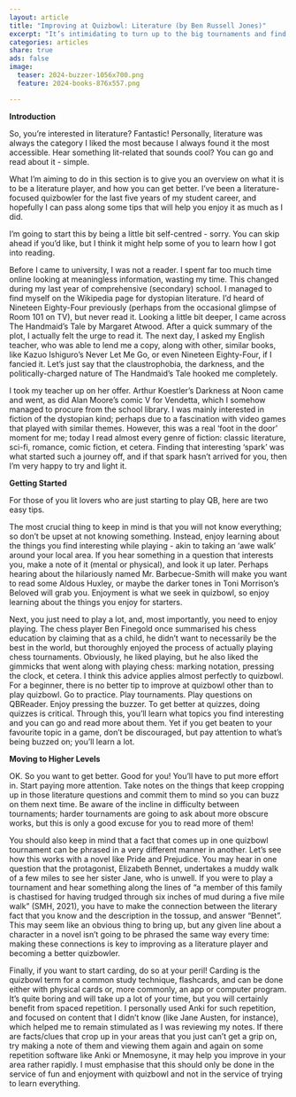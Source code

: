 ```yaml
---
layout: article
title: "Improving at Quizbowl: Literature (by Ben Russell Jones)"
excerpt: "It’s intimidating to turn up to the big tournaments and find yourself overwhelmed with names, events, theories and artworks that everyone else seems to have in their pocket."
categories: articles
share: true
ads: false
image:
  teaser: 2024-buzzer-1056x700.png
  feature: 2024-books-876x557.png

---
```

**Introduction**

So, you’re interested in literature? Fantastic! Personally, literature was always the category I liked the most because I always found it the most accessible. Hear something lit-related that sounds cool? You can go and read about it - simple.

What I’m aiming to do in this section is to give you an overview on what it is to be a literature player, and how you can get better. I’ve been a literature-focused quizbowler for the last five years of my student career, and hopefully I can pass along some tips that will help you enjoy it as much as I did.

I’m going to start this by being a little bit self-centred - sorry. You can skip ahead if you’d like, but I think it might help some of you to learn how I got into reading.

Before I came to university, I was not a reader. I spent far too much time online looking at meaningless information, wasting my time. This changed during my last year of comprehensive (secondary) school. I managed to find myself on the Wikipedia page for dystopian literature. I’d heard of Nineteen Eighty-Four previously (perhaps from the occasional glimpse of Room 101 on TV), but never read it. Looking a little bit deeper, I came across The Handmaid’s Tale by Margaret Atwood. After a quick summary of the plot, I actually felt the urge to read it. The next day, I asked my English teacher, who was able to lend me a copy, along with other, similar books, like Kazuo Ishiguro’s Never Let Me Go, or even Nineteen Eighty-Four, if I fancied it. Let’s just say that the claustrophobia, the darkness, and the politically-charged nature of The Handmaid’s Tale hooked me completely.

I took my teacher up on her offer. Arthur Koestler’s Darkness at Noon came and went, as did Alan Moore’s comic V for Vendetta, which I somehow managed to procure from the school library. I was mainly interested in fiction of the dystopian kind; perhaps due to a fascination with video games that played with similar themes. However, this was a real ‘foot in the door’ moment for me; today I read almost every genre of fiction: classic literature, sci-fi, romance, comic fiction, et cetera. Finding that interesting ‘spark’ was what started such a journey off, and if that spark hasn’t arrived for you, then I’m very happy to try and light it.

**Getting Started**

For those of you lit lovers who are just starting to play QB, here are two easy tips.

The most crucial thing to keep in mind is that you will not know everything; so don’t be upset at not knowing something. Instead, enjoy learning about the things you find interesting while playing - akin to taking an ‘awe walk’ around your local area. If you hear something in a question that interests you, make a note of it (mental or physical), and look it up later. Perhaps hearing about the hilariously named Mr. Barbecue-Smith will make you want to read some Aldous Huxley, or maybe the darker tones in Toni Morrison’s Beloved will grab you. Enjoyment is what we seek in quizbowl, so enjoy learning about the things you enjoy for starters.

Next, you just need to play a lot, and, most importantly, you need to enjoy playing. The chess player Ben Finegold once summarised his chess education by claiming that as a child, he didn’t want to necessarily be the best in the world, but thoroughly enjoyed the process of actually playing chess tournaments. Obviously, he liked playing, but he also liked the gimmicks that went along with playing chess: marking notation, pressing the clock, et cetera. I think this advice applies almost perfectly to quizbowl. For a beginner, there is no better tip to improve at quizbowl other than to play quizbowl. Go to practice. Play tournaments. Play questions on QBReader. Enjoy pressing the buzzer. To get better at quizzes, doing quizzes is critical. Through this, you’ll learn what topics you find interesting and you can go and read more about them. Yet if you get beaten to your favourite topic in a game, don’t be discouraged, but pay attention to what’s being buzzed on; you’ll learn a lot.

**Moving to Higher Levels**

OK. So you want to get better. Good for you! You’ll have to put more effort in. Start paying more attention. Take notes on the things that keep cropping up in those literature questions and commit them to mind so you can buzz on them next time. Be aware of the incline in difficulty between tournaments; harder tournaments are going to ask about more obscure works, but this is only a good excuse for you to read more of them!

You should also keep in mind that a fact that comes up in one quizbowl tournament can be phrased in a very different manner in another. Let’s see how this works with a novel like Pride and Prejudice. You may hear in one question that the protagonist, Elizabeth Bennet, undertakes a muddy walk of a few miles to see her sister Jane, who is unwell. If you were to play a tournament and hear something along the lines of “a member of this family is chastised for having trudged through six inches of mud during a five mile walk” (SMH, 2021), you have to make the connection between the literary fact that you know and the description in the tossup, and answer “Bennet”. This may seem like an obvious thing to bring up, but any given line about a character in a novel isn’t going to be phrased the same way every time: making these connections is key to improving as a literature player and becoming a better quizbowler.

Finally, if you want to start carding, do so at your peril! Carding is the quizbowl term for a common study technique, flashcards, and can be done either with physical cards or, more commonly, an app or computer program. It’s quite boring and will take up a lot of your time, but you will certainly benefit from spaced repetition. I personally used Anki for such repetition, and focused on content that I didn’t know (like Jane Austen, for instance), which helped me to remain stimulated as I was reviewing my notes. If there are facts/clues that crop up in your areas that you just can’t get a grip on, try making a note of them and viewing them again and again on some repetition software like Anki or Mnemosyne, it may help you improve in your area rather rapidly. I must emphasise that this should only be done in the service of fun and enjoyment with quizbowl and not in the service of trying to learn everything.


